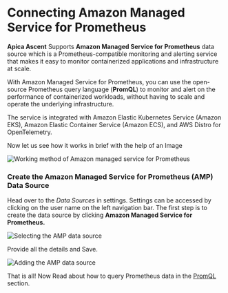 # Connecting Amazon Managed Service for Prometheus

**Apica Ascent** Supports **Amazon Managed Service for Prometheus** data source which is a Prometheus-compatible monitoring and alerting service that makes it easy to monitor containerized applications and infrastructure at scale.

With Amazon Managed Service for Prometheus, you can use the open-source Prometheus query language (**PromQL**) to monitor and alert on the performance of containerized workloads, without having to scale and operate the underlying infrastructure.

The service is integrated with Amazon Elastic Kubernetes Service (Amazon EKS), Amazon Elastic Container Service (Amazon ECS), and AWS Distro for OpenTelemetry.

Now let us see how it works in brief with the help of an Image

![Working method of Amazon managed service for Prometheus](../../.gitbook/assets/AMP.png)

### Create the Amazon Managed Service for Prometheus (AMP) Data Source

Head over to the _Data Sources_ in settings. Settings can be accessed by clicking on the user name on the left navigation bar. The first step is to create the data source by clicking **Amazon Managed Service for Prometheus.**

![Selecting the AMP data source](../../.gitbook/assets/AMP-1.png)

Provide all the details and Save.

![Adding the AMP data source](../../.gitbook/assets/AMP-2.png)

That is all! Now Read about how to query Prometheus data in the [PromQL](../../observe/prometheus/querying-data.md) section.
